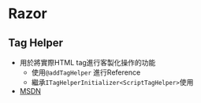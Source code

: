 # Razor

## Tag Helper

  * 用於將實際HTML tag進行客製化操作的功能
    * 使用`@addTagHelper` 進行Reference
    * 繼承`ITagHelperInitializer<ScriptTagHelper>`使用
  * [MSDN](https://learn.microsoft.com/en-us/aspnet/core/mvc/views/tag-helpers/intro?view=aspnetcore-8.0)